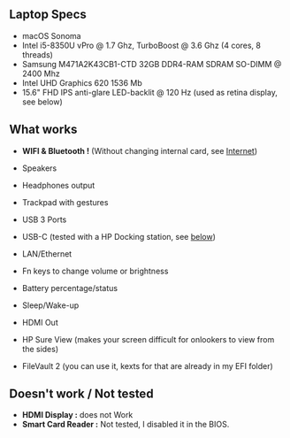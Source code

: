 ## Laptop Specs

* macOS Sonoma
* Intel i5-8350U vPro @ 1.7 Ghz, TurboBoost @ 3.6 Ghz (4 cores, 8 threads)
* Samsung M471A2K43CB1-CTD 32GB DDR4-RAM SDRAM SO-DIMM @ 2400 Mhz
* Intel UHD Graphics 620 1536 Mb 
* 15.6" FHD IPS anti-glare LED-backlit @ 120 Hz (used as retina display, see below)

## What works

* **WIFI & Bluetooth !** (Without changing internal card, see [Internet](#Internet))

* Speakers
* Headphones output
* Trackpad with gestures
* USB 3 Ports
* USB-C (tested with a HP Docking station, see [below](#Dock))
* LAN/Ethernet
* Fn keys to change volume or brightness
* Battery percentage/status
* Sleep/Wake-up
* HDMI Out
* HP Sure View (makes your screen difficult for onlookers to view from the sides)
* FileVault 2 (you can use it, kexts for that are already in my EFI folder)

## Doesn't work / Not tested
* **HDMI Display :** does not Work
* **Smart Card Reader :** Not tested, I disabled it in the BIOS.
